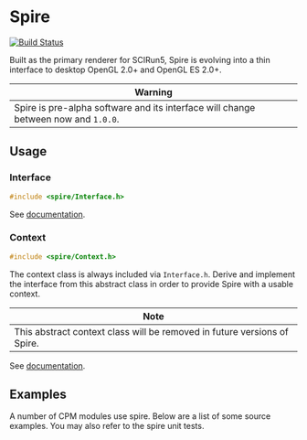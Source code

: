 Spire
=====

[![Build Status](https://travis-ci.org/SCIInstitute/spire.png)](https://travis-ci.org/SCIInstitute/spire)

Built as the primary renderer for SCIRun5, Spire is evolving into a thin
interface to desktop OpenGL 2.0+ and OpenGL ES 2.0+.

| Warning                                                                            |
| ---------------------------------------------------------------------------------- |
| Spire is pre-alpha software and its interface will change between now and `1.0.0`. |

Usage
-----

### Interface

```c++
#include <spire/Interface.h>
```

See
[documentation](http://sciinstitute.github.io/spire/class_c_p_m___s_p_i_r_e___n_s_1_1_interface.html).

### Context

```c++
#include <spire/Context.h>
```

The context class is always included via `Interface.h`. Derive and implement
the interface from this abstract class in order to provide Spire with a usable
context.

| Note          |
| ------------- |
| This abstract context class will be removed in future versions of Spire. |

See
[documentation](http://sciinstitute.github.io/spire/class_c_p_m___s_p_i_r_e___n_s_1_1_context.html).

Examples
--------

A number of CPM modules use spire. Below are a list of some source examples.
You may also refer to the spire unit tests.

